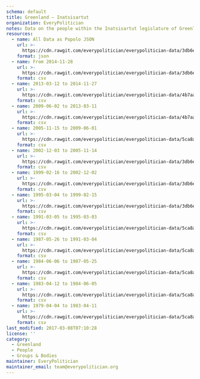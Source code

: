 ```yaml
---
schema: default
title: Greenland — Inatsisartut
organization: EveryPolitician
notes: Data on the people within the Inatsisartut legislature of Greenland.
resources:
  - name: All Data as Popolo JSON
    url: >-
      https://cdn.rawgit.com/everypolitician/everypolitician-data/3db6ecf2e41ecf5001fd77723c6031341eacd089/data/Greenland/Inatsisartut/ep-popolo-v1.0.json
    format: json
  - name: From 2014-11-28
    url: >-
      https://cdn.rawgit.com/everypolitician/everypolitician-data/3db6ecf2e41ecf5001fd77723c6031341eacd089/data/Greenland/Inatsisartut/term-12.csv
    format: csv
  - name: 2013-03-12 to 2014-11-27
    url: >-
      https://cdn.rawgit.com/everypolitician/everypolitician-data/4b7aaa91d8808db2c11eb44b53ce0c448c107c68/data/Greenland/Inatsisartut/term-11.csv
    format: csv
  - name: 2009-06-02 to 2013-03-11
    url: >-
      https://cdn.rawgit.com/everypolitician/everypolitician-data/4b7aaa91d8808db2c11eb44b53ce0c448c107c68/data/Greenland/Inatsisartut/term-10.csv
    format: csv
  - name: 2005-11-15 to 2009-06-01
    url: >-
      https://cdn.rawgit.com/everypolitician/everypolitician-data/5ca8aa8b5f5357324a74bd61c23ee1f27245c654/data/Greenland/Inatsisartut/term-9.csv
    format: csv
  - name: 2002-12-03 to 2005-11-14
    url: >-
      https://cdn.rawgit.com/everypolitician/everypolitician-data/3db6ecf2e41ecf5001fd77723c6031341eacd089/data/Greenland/Inatsisartut/term-8.csv
    format: csv
  - name: 1999-02-16 to 2002-12-02
    url: >-
      https://cdn.rawgit.com/everypolitician/everypolitician-data/3db6ecf2e41ecf5001fd77723c6031341eacd089/data/Greenland/Inatsisartut/term-7.csv
    format: csv
  - name: 1995-03-04 to 1999-02-15
    url: >-
      https://cdn.rawgit.com/everypolitician/everypolitician-data/3db6ecf2e41ecf5001fd77723c6031341eacd089/data/Greenland/Inatsisartut/term-6.csv
    format: csv
  - name: 1991-03-05 to 1995-03-03
    url: >-
      https://cdn.rawgit.com/everypolitician/everypolitician-data/5ca8aa8b5f5357324a74bd61c23ee1f27245c654/data/Greenland/Inatsisartut/term-5.csv
    format: csv
  - name: 1987-05-26 to 1991-03-04
    url: >-
      https://cdn.rawgit.com/everypolitician/everypolitician-data/5ca8aa8b5f5357324a74bd61c23ee1f27245c654/data/Greenland/Inatsisartut/term-4.csv
    format: csv
  - name: 1984-06-06 to 1987-05-25
    url: >-
      https://cdn.rawgit.com/everypolitician/everypolitician-data/5ca8aa8b5f5357324a74bd61c23ee1f27245c654/data/Greenland/Inatsisartut/term-3.csv
    format: csv
  - name: 1983-04-12 to 1984-06-05
    url: >-
      https://cdn.rawgit.com/everypolitician/everypolitician-data/5ca8aa8b5f5357324a74bd61c23ee1f27245c654/data/Greenland/Inatsisartut/term-2.csv
    format: csv
  - name: 1979-04-04 to 1983-04-11
    url: >-
      https://cdn.rawgit.com/everypolitician/everypolitician-data/5ca8aa8b5f5357324a74bd61c23ee1f27245c654/data/Greenland/Inatsisartut/term-1.csv
    format: csv
last_modified: 2017-03-08T07:10:28
license: ''
category:
  - Greenland
  - People
  - Groups & Bodies
maintainer: EveryPolitician
maintainer_email: team@everypolitician.org
---
```

